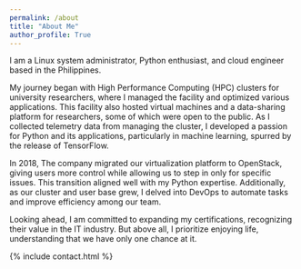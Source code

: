 ```yaml
---
permalink: /about
title: "About Me"
author_profile: True
---
```


I am a Linux system administrator, Python enthusiast, and cloud engineer based in the Philippines. 

My journey began with High Performance Computing (HPC) clusters for university researchers, where I managed the facility and optimized various applications. This facility also hosted virtual machines and a data-sharing platform for researchers, some of which were open to the public. As I collected telemetry data from managing the cluster, I developed a passion for Python and its applications, particularly in machine learning, spurred by the release of TensorFlow.

In 2018, The company migrated our virtualization platform to OpenStack, giving users more control while allowing us to step in only for specific issues. This transition aligned well with my Python expertise. Additionally, as our cluster and user base grew, I delved into DevOps to automate tasks and improve efficiency among our team.

Looking ahead, I am committed to expanding my certifications, recognizing their value in the IT industry. But above all, I prioritize enjoying life, understanding that we have only one chance at it.

{% include contact.html %}